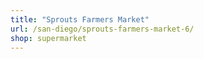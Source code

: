 ```yaml
---
title: "Sprouts Farmers Market"
url: /san-diego/sprouts-farmers-market-6/
shop: supermarket
---
```

